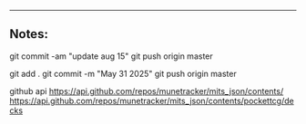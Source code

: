 ----

## Notes:

git commit -am "update aug 15"
git push origin master

git add .
git commit -m "May 31 2025"
git push origin master


github api
https://api.github.com/repos/munetracker/mits_json/contents/
https://api.github.com/repos/munetracker/mits_json/contents/pockettcg/decks
